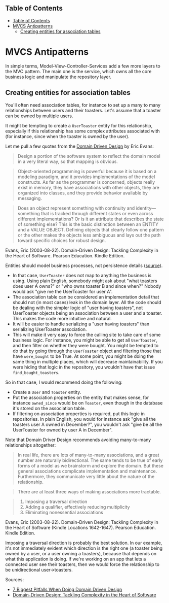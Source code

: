 <!-- START doctoc generated TOC please keep comment here to allow auto update -->
<!-- DON'T EDIT THIS SECTION, INSTEAD RE-RUN doctoc TO UPDATE -->
## Table of Contents

  - [Table of Contents](#table-of-contents)
- [MVCS Antipatterns](#mvcs-antipatterns)
  - [Creating entities for association tables](#creating-entities-for-association-tables)

<!-- END doctoc generated TOC please keep comment here to allow auto update -->

# MVCS Antipatterns

In simple terms, Model-View-Controller-Services add a few more layers to
the MVC pattern. The main one is the service, which owns all the core
business logic and manipulate the repository layer.

## Creating entities for association tables

You'll often need association tables, for instance to set up a many to
many relationships between users and their toasters. Let's assume that a
toaster can be owned by multiple users.

It might be tempting to create a `UserToaster` entity for this
relationship, especially if this relationship has some complex
attributes associated with (for instance, since when the toaster is
owned by the user).

Let me pull a few quotes from the
[Domain Driven Design](http://www.amazon.com/Domain-Driven-Design-Tackling-Complexity-Software/dp/0321125215)
by Eric Evans:

> Design a portion of the software system to reflect the domain model in
> a very literal way, so that mapping is obvious.

> Object-oriented programming is powerful because it is based on a
> modeling paradigm, and it provides implementations of the model
> constructs. As far as the programmer is concerned, objects really
> exist in memory, they have associations with other objects, they are
> organized into classes, and they provide behavior available by
> messaging.

> Does an object represent something with continuity and identity—
> something that is tracked through different states or even across
> different implementations? Or is it an attribute that describes the
> state of something else? This is the basic distinction between an
> ENTITY and a VALUE OBJECT. Defining objects that clearly follow one
> pattern or the other makes the objects less ambiguous and lays out the
> path toward specific choices for robust design.

Evans, Eric (2003-08-22). Domain-Driven Design: Tackling Complexity in
the Heart of Software. Pearson Education. Kindle Edition.

Entities should model business processes, not persistence details
([source](http://blog.sapiensworks.com/post/2013/05/13/7-Biggest-Pitfalls-When-Doing-Domain-Driven-Design.aspx/)).

- In that case, `UserToaster` does not map to anything the business is
  using. Using plain English, somebody might ask about "what toasters
  does user A owns?" or "who owns toaster B and since when?" Nobody
  would ask "give me the UserToaster for user A".
- The association table can be considered an implementation detail that
  should not (in most cases) leak in the domain layer. All the code
  should be dealing with the simpler logic of "user having toasters",
  not UserToaster objects being an association between a user and a
  toaster. This makes the code more intuitive and natural.
- It will be easier to handle serializing a "user having toasters" than
  serializing UserToaster association.
- This will make it very easy to force the calling site to take care of
  some business logic. For instance, you might be able to get all
  `UserToaster`, and then filter on whether they were bought. You might
  be tempted to do that by going through the `UserToaster` object and
  filtering those that have `were_bought` to be True. At some point, you
  might be doing the same thing in multiple places, which will decrease
  maintainability. If you were hiding that logic in the repository, you
  wouldn't have that issue `find_bought_toasters`.

So in that case, I would recommend doing the following:

- Create a `User` and `Toaster` entity.
- Put the association properties on the entity that makes sense, for
  instance `owned_since` would be on `Toaster`, even though in the
  database it's stored on the association table.
- If filtering on association properties is required, put this logic in
  repositories. In plain English, you would for instance ask "give all
  the toasters user A owned in December?", you wouldn't ask "give be all
  the UserToaster for owned by user A in December".

Note that Domain Driver Design recommends avoiding many-to-many
relationships altogether:

> In real life, there are lots of many-to-many associations, and a great
> number are naturally bidirectional. The same tends to be true of early
> forms of a model as we brainstorm and explore the domain. But these
> general associations complicate implementation and maintenance.
> Furthermore, they communicate very little about the nature of the
> relationship.

> There are at least three ways of making associations more tractable.

> 1. Imposing a traversal direction
> 2. Adding a qualifier, effectively reducing multiplicity
> 3. Eliminating nonessential associations

Evans, Eric (2003-08-22). Domain-Driven Design: Tackling Complexity in
the Heart of Software (Kindle Locations 1642-1647). Pearson Education.
Kindle Edition.

Imposing a traversal direction is probably the best solution. In our
example, it's not immediately evident which direction is the right one
(a toaster being owned by a user, or a user owning a toasters), because
that depends on what this application is doing. If we're working on an
app that lets a connected user see their toasters, then we would force
the relationship to be unidirectional user->toasters.

Sources:

- [7 Biggest Pitfalls When Doing Domain Driven Design](http://blog.sapiensworks.com/post/2013/05/13/7-Biggest-Pitfalls-When-Doing-Domain-Driven-Design.aspx/)
- [Domain-Driven Design: Tackling Complexity in the Heart of Software](http://www.amazon.com/Domain-Driven-Design-Tackling-Complexity-Software/dp/0321125215)
